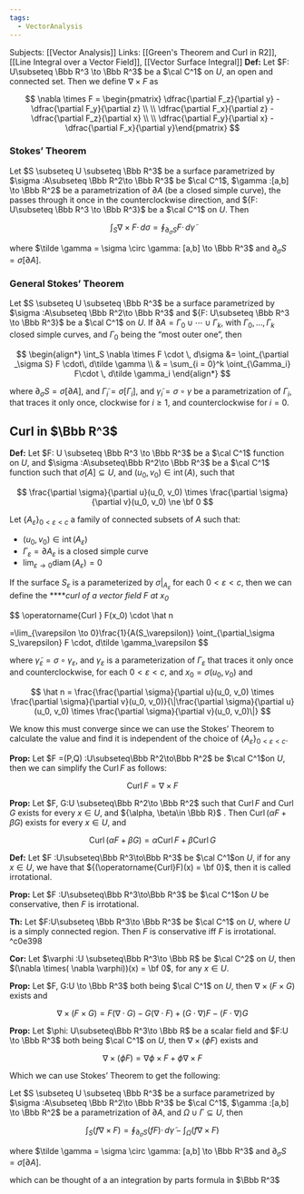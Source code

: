 ```yaml
---
tags:
  - VectorAnalysis
---
```

Subjects: [[Vector Analysis]] 
Links: [[Green's Theorem and Curl in R2]], [[Line Integral over a Vector Field]], [[Vector Surface Integral]]
**********Def:********** Let $F: U\subseteq \Bbb R^3 \to \Bbb R^3$ be a $\cal C^1$ on $U$, an open and connected set. Then we define ${\nabla \times F}$ as

$$ \nabla \times F = \begin{pmatrix} \dfrac{\partial F_z}{\partial y} - \dfrac{\partial F_y}{\partial z} \\ \\ \dfrac{\partial F_x}{\partial z} - \dfrac{\partial F_z}{\partial x} \\ \\ \dfrac{\partial F_y}{\partial x} - \dfrac{\partial F_x}{\partial y}\end{pmatrix} $$

### Stokes’ Theorem

Let $S \subseteq U \subseteq \Bbb R^3$ be a surface parametrized by $\sigma :A\subseteq \Bbb R^2\to \Bbb R^3$ be $\cal C^1$, $\gamma :[a,b] \to \Bbb R^2$ be a parametrization of $\partial A$ (be a closed simple curve), the passes through it once in the counterclockwise direction, and ${F: U\subseteq \Bbb R^3 \to \Bbb R^3}$ be a $\cal C^1$ on $U$. Then

$$ \int_S \nabla \times F \cdot \, d\sigma = \oint_{\partial _\sigma S} F \cdot\, d\tilde \gamma $$

where $\tilde \gamma = \sigma \circ \gamma: [a,b] \to \Bbb R^3$ and $\partial_\sigma S = \sigma [\partial A]$.

### General Stokes’ Theorem

Let $S \subseteq U \subseteq \Bbb R^3$ be a surface parametrized by $\sigma :A\subseteq \Bbb R^2\to \Bbb R^3$ and ${F: U\subseteq \Bbb R^3 \to \Bbb R^3}$ be a $\cal C^1$ on $U$. If $\partial A = \Gamma_0 \cup \cdots \cup \Gamma_k$, with $\Gamma_0, \dots, \Gamma_k$ closed simple curves, and $\Gamma_0$ being the “most outer one”, then

$$ \begin{align*} \int_S \nabla \times F \cdot \, d\sigma &= \oint_{\partial _\sigma S} F \cdot\, d\tilde \gamma \\ & = \sum_{i = 0}^k \oint_{\Gamma_i} F\cdot \, d\tilde \gamma_i \end{align*} $$

where $\partial_\sigma S = \sigma [\partial A]$, and $\tilde \Gamma_i = \sigma[\Gamma_i]$, and $\tilde \gamma_i = \sigma \circ \gamma$ be a parametrization of $\Gamma_i$, that traces it only once, clockwise for $i \ge 1$, and counterclockwise for $i = 0$.

## Curl in $\Bbb R^3$

**********Def:********** Let $F: U \subseteq \Bbb R^3 \to \Bbb R^3$ be a $\cal C^1$ function on $U$, and $\sigma :A\subseteq\Bbb R^2\to \Bbb R^3$ be a $\cal C^1$ function such that $\sigma[A] \subseteq U$, and $(u_0, v_0) \in \operatorname{int}(A)$, such that

$$ \frac{\partial \sigma}{\partial u}(u_0, v_0) \times \frac{\partial \sigma}{\partial v}(u_0, v_0) \ne \bf 0 $$

Let $\{A_\varepsilon\}_{0 < \varepsilon< c}$ a family of connected subsets of $A$ such that:

- $(u_0, v_0)\in \operatorname{int}(A_\varepsilon)$
- $\Gamma_\varepsilon = \partial A_\varepsilon$ is a closed simple curve
- $\lim_{\varepsilon \to 0} \operatorname{diam}(A_\varepsilon) =0$

If the surface $S_\varepsilon$ is a parameterized by $\sigma |_{A_\varepsilon}$ for each $0 < \varepsilon <c$, then we can define the ****_curl of a vector field $F$ at $x_0$_

$$ \operatorname{Curl } F(x_0) \cdot \hat n

=\lim_{\varepsilon \to 0}\frac{1}{A(S_\varepsilon)} \oint_{\partial_\sigma S_\varepsilon} F \cdot\, d\tilde \gamma_\varepsilon $$

where $\tilde \gamma_\varepsilon = \sigma \circ \gamma_\varepsilon$, and $\gamma_\varepsilon$ is a parameterization of $\Gamma_\varepsilon$ that traces it only once and counterclockwise, for each $0 < \varepsilon< c$, and $x_0 = \sigma(u_0, v_0)$ and

$$ \hat n = \frac{\frac{\partial \sigma}{\partial u}(u_0, v_0) \times \frac{\partial \sigma}{\partial v}(u_0, v_0)}{\|\frac{\partial \sigma}{\partial u}(u_0, v_0) \times \frac{\partial \sigma}{\partial v}(u_0, v_0)\|} $$

We know this must converge since we can use the Stokes’ Theorem to calculate the value and find it is independent of the choice of $\{A_\varepsilon\}_{0 < \varepsilon<c}$.

************Prop:************ Let $F =(P,Q) :U\subseteq\Bbb R^2\to\Bbb R^2$ be $\cal C^1$on $U$, then we can simplify the $\operatorname{Curl} F$ as follows:

$$ \operatorname{Curl}F = \nabla \times F $$

************Prop:************ Let $F, G:U \subseteq\Bbb R^2\to \Bbb R^2$ such that $\operatorname{Curl} F$ and $\operatorname{Curl} G$ exists for every $x \in U$, and ${\alpha, \beta\in \Bbb R}$ . Then $\operatorname{Curl}(\alpha F + \beta G)$ exists for every $x \in U$, and

$$ \operatorname{Curl}(\alpha F + \beta G ) = \alpha \operatorname{Curl} F+ \beta \operatorname{Curl}G $$

**Def:** Let $F :U\subseteq\Bbb R^3\to\Bbb R^3$ be $\cal C^1$on $U$, if for any $x \in U$, we have that ${(\operatorname{Curl}F)(x) = \bf 0}$, then it is called irrotational.

**Prop:** Let $F :U\subseteq\Bbb R^3\to\Bbb R^3$ be $\cal C^1$on $U$ be conservative, then $F$ is irrotational.

**Th:** Let $F:U\subseteq \Bbb R^3\to \Bbb R^3$ be $\cal C^1$ on $U$, where $U$ is a simply connected region. Then $F$ is conservative iff $F$ is irrotational.   ^c0e398

********Cor:******** Let $\varphi :U \subseteq\Bbb R^3\to \Bbb R$ be $\cal C^2$ on $U$, then $(\nabla \times( \nabla \varphi))(x) = \bf 0$, for any $x \in U$.

**Prop:** Let $F, G:U \to \Bbb R^3$ both being $\cal C^1$ on $U$, then ${\nabla \times (F\times G)}$ exists and

$$ \nabla \times (F\times G) = F(\nabla \cdot G) -G(\nabla \cdot F) + (G\cdot \nabla)F- (F\cdot\nabla)G $$

**Prop:** Let $\phi: U\subseteq\Bbb R^3\to \Bbb R$ be a scalar field and $F:U \to \Bbb R^3$ both being $\cal C^1$ on $U$, then ${\nabla \times (\phi F)}$ exists and

$$ \nabla\times (\phi F) = \nabla \phi \times F + \phi\nabla \times F $$

Which we can use Stokes’ Theorem to get the following:

Let $S \subseteq U \subseteq \Bbb R^3$ be a surface parametrized by $\sigma :A\subseteq \Bbb R^2\to \Bbb R^3$ be $\cal C^1$, $\gamma :[a,b] \to \Bbb R^2$ be a parametrization of $\partial A$, and $\Omega \cup \Gamma \subseteq U$, then

$$ \int_S(f \nabla \times F) = \oint_{\partial_\sigma S} (f F) \cdot\, d\tilde\gamma - \int_\Omega (f\nabla \times F) $$

where $\tilde \gamma = \sigma \circ \gamma: [a,b] \to \Bbb R^3$ and $\partial_\sigma S = \sigma [\partial A]$.

which can be thought of a an integration by parts formula in $\Bbb R^3$